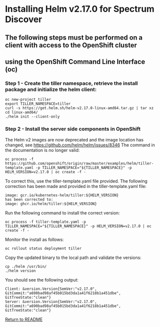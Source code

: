 # Installing Helm v2.17.0 for Spectrum Discover

<!--- cSpell: helm tiller allowfullscreen -->


##  The following steps must be performed on a client with access to the OpenShift cluster 
##  using the OpenShift Command Line Interface (oc) 

### Step 1 - Create the tiller namespace, retrieve the install package and initialize the helm client:

```
oc new-project tiller
export TILLER_NAMESPACE=tiller
curl -s https://get.helm.sh/helm-v2.17.0-linux-amd64.tar.gz | tar xz
cd linux-amd64/
./helm init --client-only
```

### Step 2 - Install the server side components in OpenShift

The Helm v2 images are now deprecated and the image location has changed, see https://github.com/helm/helm/issues/8346
The command in the documentation is no longer valid:
```
oc process -f https://github.com/openshift/origin/raw/master/examples/helm/tiller-template.yaml -p TILLER_NAMESPACE="${TILLER_NAMESPACE}" -p HELM_VERSION=v2.17.0 | oc create -f -
```
To correct this, use the tiller-template.yaml file provided. The following correction has been made and provided in the tiller-template.yaml file:
```
image: gcr.io/kubernetes-helm/tiller:${HELM_VERSION}
has been corrected to:
image: ghcr.io/helm/tiller:${HELM_VERSION}
```

Run the following command to install the correct version:
```
oc process -f tiller-template.yaml -p TILLER_NAMESPACE="${TILLER_NAMESPACE}" -p HELM_VERSION=v2.17.0 | oc create -f -
```
Monitor the install as follows:
```
oc rollout status deployment tiller
```

Copy the updated binary to the local path and validate the versions:
```
cp ./helm /usr/bin/
./helm version
```

You should see the following output:
```
Client: &version.Version{SemVer:"v2.17.0", GitCommit:"a690bad98af45b015bd3da1a41f6218b1a451dbe", GitTreeState:"clean"}
Server: &version.Version{SemVer:"v2.17.0", GitCommit:"a690bad98af45b015bd3da1a41f6218b1a451dbe", GitTreeState:"clean"}
```
   
[Return to README](../README.md#storage_definitions)